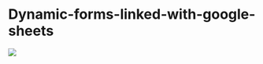 # Dynamic-forms-linked-with-google-sheets


<img src="https://www.google.com/imgres?imgurl=https%3A%2F%2Fupload.wikimedia.org%2Fwikipedia%2Fcommons%2Fthumb%2Fb%2Fb6%2FImage_created_with_a_mobile_phone.png%2F1200px-Image_created_with_a_mobile_phone.png&imgrefurl=https%3A%2F%2Fen.wikipedia.org%2Fwiki%2FImage&tbnid=gxFxsvFBmxeZ9M&vet=12ahUKEwjqufXz6-nwAhUj4HMBHakJCBMQMygBegUIARDUAQ..i&docid=0JWe7yDOKrVFAM&w=1200&h=900&q=image&ved=2ahUKEwjqufXz6-nwAhUj4HMBHakJCBMQMygBegUIARDUAQ">
